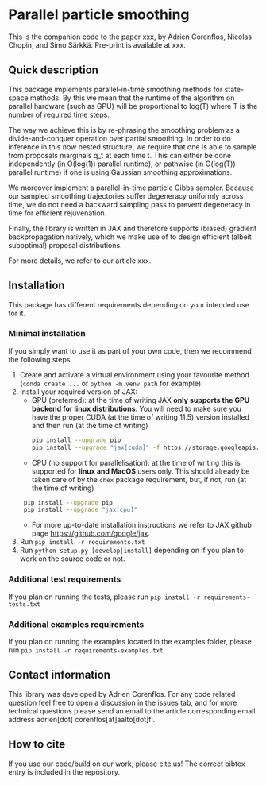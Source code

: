 # Parallel particle smoothing

This is the companion code to the paper xxx, by Adrien Corenflos, Nicolas Chopin, and Simo Särkkä. Pre-print is
available at xxx.

## Quick description

This package implements parallel-in-time smoothing methods for state-space methods. By this we mean that the runtime of
the algorithm on parallel hardware (such as GPU) will be proportional to log(T) where T is the number of required
time steps.

The way we achieve this is by re-phrasing the smoothing problem as a divide-and-conquer operation over partial
smoothing. In order to do inference in this now nested structure, we require that one is able to sample from proposals
marginals q_t at each time t. This can either be done independently
(in O(log(1)) parallel runtime), or pathwise (in O(log(T)) parallel runtime) if one is using Gaussian smoothing
approximations.

We moreover implement a parallel-in-time particle Gibbs sampler. Because our sampled smoothing trajectories suffer
degeneracy uniformly across time, we do not need a backward sampling pass to prevent degeneracy in time for efficient
rejuvenation.

Finally, the library is written in JAX and therefore supports (biased) gradient backpropagation natively, which we make
use of to design efficient (albeit suboptimal) proposal distributions.

For more details, we refer to our article xxx.

## Installation

This package has different requirements depending on your intended use for it.

### Minimal installation

If you simply want to use it as part of your own code, then we recommend the following steps

1. Create and activate a virtual environment using your favourite method (`conda create ...` or `python -m venv path`
   for example).
2. Install your required version of JAX:
    * GPU (preferred): at the time of writing JAX **only supports the GPU backend for linux distributions**. You will
      need to make sure you have the proper CUDA (at the time of writing 11.5) version installed and then run (at the
      time of writing)
      ```bash
      pip install --upgrade pip
      pip install --upgrade "jax[cuda]" -f https://storage.googleapis.com/jax-releases/jax_releases.html --ignore-installed # Note: wheels only available on linux.
      ```
    * CPU (no support for parallelisation): at the time of writing this is supported for **linux and MacOS** users only.
      This should already be taken care of by the `chex` package requirement, but, if not, run (at the time of writing)
    ```bash
     pip install --upgrade pip
     pip install --upgrade "jax[cpu]"
     ```
    * For more up-to-date installation instructions we refer to JAX github page https://github.com/google/jax.
3. Run `pip install -r requirements.txt`
4. Run `python setup.py [develop|install]` depending on if you plan to work on the source code or not.

### Additional test requirements

If you plan on running the tests, please run `pip install -r requirements-tests.txt`

### Additional examples requirements

If you plan on running the examples located in the examples folder, please
run `pip install -r requirements-examples.txt`

## Contact information

This library was developed by Adrien Corenflos. For any code related question feel free to open a discussion in the
issues tab, and for more technical questions please send an email to the article corresponding email address adrien[dot]
corenflos[at]aalto[dot]fi.

## How to cite

If you use our code/build on our work, please cite us! The correct bibtex entry is included in the repository.
